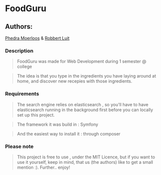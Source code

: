 # FoodGuru

## Authors:

[Phedra Moerloos](https://www.github.com/phedramoerloos) & [Robbert Luit](https://www.github.com/roblui)

### Description

> FoodGuru was made for Web Development during 1 semester @ college

> The idea is that you type in the ingredients you have laying around at home, and discover new recepies with those ingredients.

### Requirements

> The search engine relies on elasticsearch , so you'll have to have elasticsearch running in the background first before you can locally set up this project.

> The framework it was build in : Symfony

> And the easiest way to install it : through composer

### Please note

> This project is free to use , under the MIT Licence, but if you want to use it yourself, keep in mind, that us (the authors) like to get a small mention :). Further.. enjoy!
